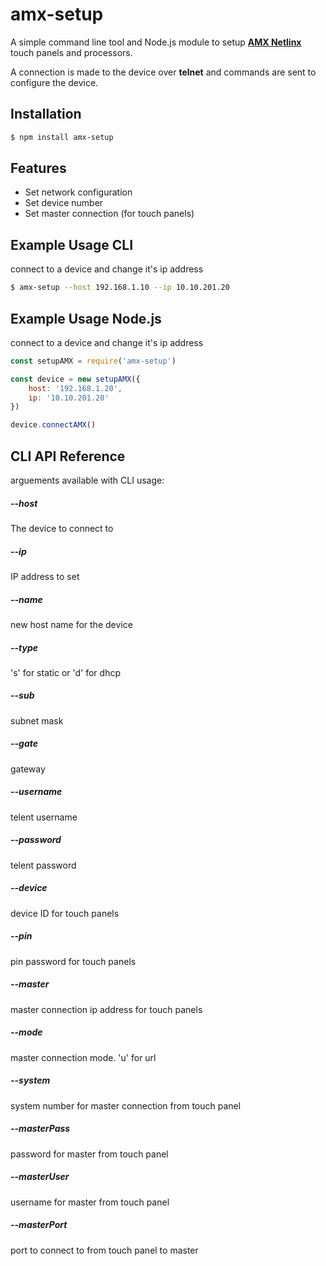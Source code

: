 # amx-setup
A simple command line tool and Node.js module to setup **[AMX Netlinx](http://www.amx.com)** touch panels and processors.

A connection is made to the device over **telnet** and commands are sent to configure the device.

## Installation

```bash
$ npm install amx-setup
```

## Features

  * Set network configuration
  * Set device number
  * Set master connection (for touch panels)

## Example Usage CLI
connect to a device and change it's ip address
```bash
$ amx-setup --host 192.168.1.10 --ip 10.10.201.20
```

## Example Usage Node.js
connect to a device and change it's ip address
```js
const setupAMX = require('amx-setup')

const device = new setupAMX({
    host: '192.168.1.20',
    ip: '10.10.201.20'
})

device.connectAMX()
```

## CLI API Reference
arguements available with CLI usage:

##### --host
The device to connect to

##### --ip
IP address to set

##### --name
new host name for the device

##### --type
's' for static or 'd' for dhcp

##### --sub
subnet mask

##### --gate
gateway

##### --username
telent username

##### --password
telent password

##### --device
device ID for touch panels

##### --pin
pin password for touch panels

##### --master
master connection ip address for touch panels

##### --mode
master connection mode. 'u' for url

##### --system
system number for master connection from touch panel

##### --masterPass
password for master from touch panel

##### --masterUser
username for master from touch panel

##### --masterPort
port to connect to from touch panel to master
